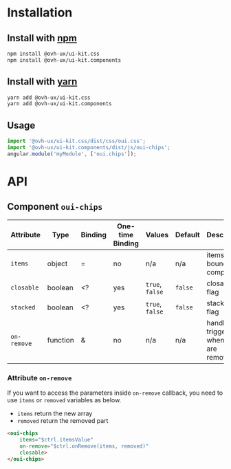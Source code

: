 # Installation

## Install with [npm](https://www.npmjs.com/)

```bash
npm install @ovh-ux/ui-kit.css
npm install @ovh-ux/ui-kit.components
```

## Install with [yarn](https://yarnpkg.com)

```bash
yarn add @ovh-ux/ui-kit.css
yarn add @ovh-ux/ui-kit.components
```
## Usage

```js
import '@ovh-ux/ui-kit.css/dist/css/oui.css';
import '@ovh-ux/ui-kit.components/dist/js/oui-chips';
angular.module('myModule', ['oui.chips']);
```

# API

## Component `oui-chips`

| Attribute     | Type      | Binding   | One-time Binding  | Values            | Default   | Description
| ----          | ----      | ----      | ----              | ----              | ----      | ----
| `items`       | object    | =         | no                | n/a               | n/a       | items bound to component
| `closable`    | boolean   | <?        | yes               | `true`, `false`   | `false`   | closable flag
| `stacked`     | boolean   | <?        | yes               | `true`, `false`   | `false`   | stacked flag
| `on-remove`   | function  | &         | no                | n/a               | n/a       | handler triggered when items are removed

### Attribute `on-remove`

If you want to access the parameters inside `on-remove` callback, you need to use `items` or `removed` variables as below.

* `items` return the new array
* `removed` return the removed part

```html
<oui-chips
    items="$ctrl.itemsValue"
    on-remove="$ctrl.onRemove(items, removed)"
    closable>
</oui-chips>
```
